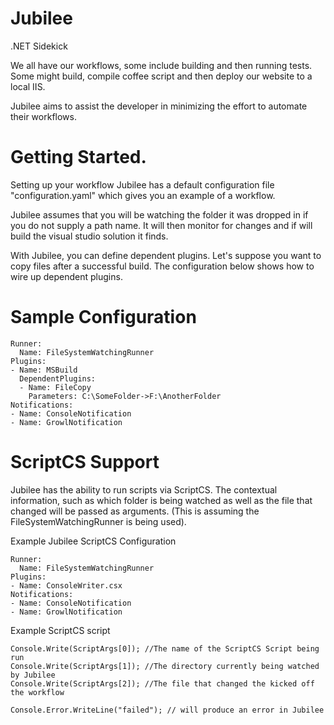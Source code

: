 Jubilee
=======

.NET Sidekick

We all have our workflows, some include building and then running tests. Some might build, compile coffee script and then deploy our website to a local IIS.

Jubilee aims to assist the developer in minimizing the effort to automate their workflows.

Getting Started.
================

Setting up your workflow
Jubilee has a default configuration file "configuration.yaml" which gives you an example of a workflow.

Jubilee assumes that you will be watching the folder it was dropped in if you do not supply a path name. It will then monitor for changes and if will build the visual studio solution it finds.

With Jubilee, you can define dependent plugins. Let's suppose you want to copy files after a successful build. The configuration below shows how to wire up dependent plugins.

Sample Configuration
====================
```
Runner:
  Name: FileSystemWatchingRunner
Plugins:
- Name: MSBuild
  DependentPlugins:
  - Name: FileCopy
    Parameters: C:\SomeFolder->F:\AnotherFolder
Notifications:
- Name: ConsoleNotification
- Name: GrowlNotification
```

ScriptCS Support
====================
Jubilee has the ability to run scripts via ScriptCS. The contextual information, such as which folder is being watched as well as the file that changed will be passed as arguments. (This is assuming the FileSystemWatchingRunner is being used).

Example Jubilee ScriptCS Configuration
```
Runner:
  Name: FileSystemWatchingRunner
Plugins:
- Name: ConsoleWriter.csx
Notifications:
- Name: ConsoleNotification
- Name: GrowlNotification
```

Example ScriptCS script
```
Console.Write(ScriptArgs[0]); //The name of the ScriptCS Script being run
Console.Write(ScriptArgs[1]); //The directory currently being watched by Jubilee
Console.Write(ScriptArgs[2]); //The file that changed the kicked off the workflow

Console.Error.WriteLine("failed"); // will produce an error in Jubilee
```

